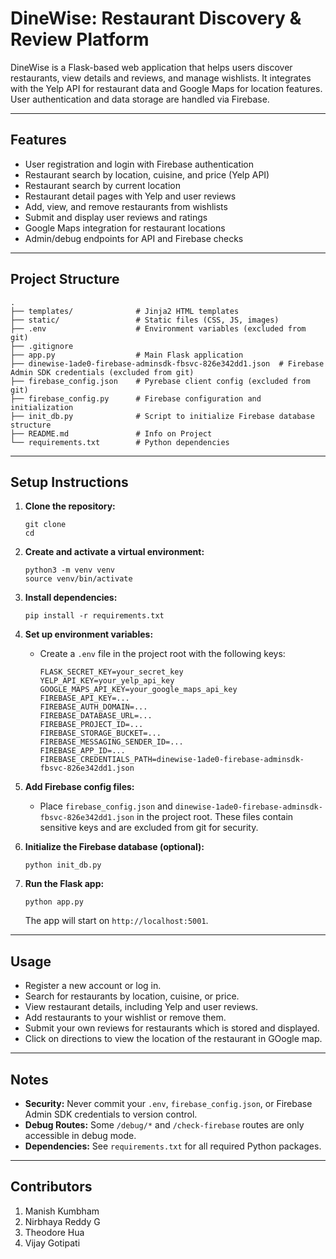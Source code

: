 # DineWise: Restaurant Discovery & Review Platform

DineWise is a Flask-based web application that helps users discover restaurants, view details and reviews, and manage wishlists. It integrates with the Yelp API for restaurant data and Google Maps for location features. User authentication and data storage are handled via Firebase.

---

## Features

- User registration and login with Firebase authentication
- Restaurant search by location, cuisine, and price (Yelp API)
- Restaurant search by current location
- Restaurant detail pages with Yelp and user reviews
- Add, view, and remove restaurants from wishlists
- Submit and display user reviews and ratings  
- Google Maps integration for restaurant locations
- Admin/debug endpoints for API and Firebase checks

---

## Project Structure

```
.
├── templates/              # Jinja2 HTML templates
├── static/                 # Static files (CSS, JS, images)
├── .env                    # Environment variables (excluded from git)
├── .gitignore
├── app.py                  # Main Flask application
├── dinewise-1ade0-firebase-adminsdk-fbsvc-826e342dd1.json  # Firebase Admin SDK credentials (excluded from git)
├── firebase_config.json    # Pyrebase client config (excluded from git)
├── firebase_config.py      # Firebase configuration and initialization
├── init_db.py              # Script to initialize Firebase database structure
├── README.md               # Info on Project
└── requirements.txt        # Python dependencies

```

---

## Setup Instructions

1. **Clone the repository:**
   ```
   git clone 
   cd 
   ```

2. **Create and activate a virtual environment:**
   ```
   python3 -m venv venv
   source venv/bin/activate
   ```

3. **Install dependencies:**
   ```
   pip install -r requirements.txt
   ```

4. **Set up environment variables:**
   - Create a `.env` file in the project root with the following keys:
     ```
     FLASK_SECRET_KEY=your_secret_key
     YELP_API_KEY=your_yelp_api_key
     GOOGLE_MAPS_API_KEY=your_google_maps_api_key
     FIREBASE_API_KEY=...
     FIREBASE_AUTH_DOMAIN=...
     FIREBASE_DATABASE_URL=...
     FIREBASE_PROJECT_ID=...
     FIREBASE_STORAGE_BUCKET=...
     FIREBASE_MESSAGING_SENDER_ID=...
     FIREBASE_APP_ID=...
     FIREBASE_CREDENTIALS_PATH=dinewise-1ade0-firebase-adminsdk-fbsvc-826e342dd1.json
     ```

5. **Add Firebase config files:**
   - Place `firebase_config.json` and `dinewise-1ade0-firebase-adminsdk-fbsvc-826e342dd1.json` in the project root. These files contain sensitive keys and are excluded from git for security.

6. **Initialize the Firebase database (optional):**
   ```
   python init_db.py
   ```

7. **Run the Flask app:**
   ```
   python app.py
   ```
   The app will start on `http://localhost:5001`.

---

## Usage

- Register a new account or log in.
- Search for restaurants by location, cuisine, or price.
- View restaurant details, including Yelp and user reviews.
- Add restaurants to your wishlist or remove them.
- Submit your own reviews for restaurants which is stored and displayed.
- Click on directions to view the location of the restaurant in GOogle map.

---

## Notes

- **Security:** Never commit your `.env`, `firebase_config.json`, or Firebase Admin SDK credentials to version control.
- **Debug Routes:** Some `/debug/*` and `/check-firebase` routes are only accessible in debug mode.
- **Dependencies:** See `requirements.txt` for all required Python packages.

---

## Contributors
1. Manish Kumbham
2. Nirbhaya Reddy G
3. Theodore Hua
4. Vijay Gotipati
